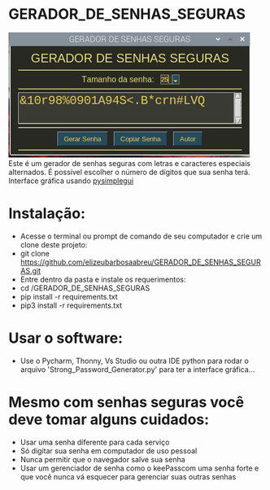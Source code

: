 # GERADOR_DE_SENHAS_SEGURAS

<img src='Gerador_de_Senha_Segura.png' />
Este é um gerador de senhas seguras com letras e caracteres especiais alternados.
É possível escolher o número de dígitos que sua senha terá.
Interface gráfica usando <a href='https://github.com/PySimpleGUI/PySimpleGUI'>pysimplegui</a>

# Instalação:
- Acesse o terminal ou prompt de comando de seu computador e crie um clone deste projeto:
- git clone https://github.com/elizeubarbosaabreu/GERADOR_DE_SENHAS_SEGURAS.git
- Entre dentro da pasta e instale os requerimentos:
- cd /GERADOR_DE_SENHAS_SEGURAS
- pip install -r requirements.txt
- pip3 install -r requirements.txt

# Usar o software:
- Use o Pycharm, Thonny, Vs Studio ou outra IDE python para rodar o arquivo 'Strong_Password_Generator.py' para ter a interface gráfica...

# Mesmo com senhas seguras você deve tomar alguns cuidados:
- Usar uma senha diferente para cada serviço
- Só digitar sua senha em computador de uso pessoal
- Nunca permitir que o navegador salve sua senha
- Usar um gerenciador de senha como o keePasscom uma senha forte e que você nunca vá esquecer para gerenciar suas outras senhas
